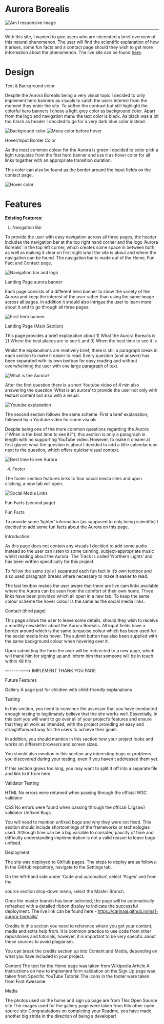 # Aurora Borealis 

![Am I responsive image](readme-assets/am-i-responsive.jpg)

<hr>

With this site, I wanted to give users who are interested a brief overview of this natural phenomenon. The user will find the scientific explanation of how it arises, some fun facts and a contact page should they wish to get more information about the phenomenon. The live site can be found [here](https://carinaaj.github.io/ms1-aurora-borealis/).

# Design

Text & Background color

Despite the Aurora Borealis being a very visual topic I decided to only implement hero banners as visuals to catch the users interest from the moment they enter the 
site. To soften the contrast but still highlight the colorful hero banners I chose a light grey color as background color. Apart from the logo and navigation menu
the text color is black. As black was a bit too harsh as header I decided to go for a very dark blue color instead.

![Background color](readme-assets/background-color.jpg) ![Menu color before hover](readme-assets/menu-color.jpg)

Hover/Input Border Color

As the most common colour for the Aurora is green I decided to color pick a light turquoise from the first hero banner and use it as hover color for all links together
with an appropriate transition duration.

This color can also be found as the border around the input fields on the contact page.

![Hover color](readme-assets/aurora-color.jpg)

# Features

**Existing Features:**

1. Navigation Bar

To provide the user with easy navigation across all three pages, the header includes the navigation bar at the top right hand corner and the logo ‘Aurora Borealis’ in the top left corner, which creates some space in between both, as well as making it clear on first sight what the site is about and where the navigation can be found. The navigation bar is made out of the Home, Fun Fact and Contact page. 

![Navigation bar and logo](readme-assets/navigation.jpg)

Landing Page aurora banner

Each page consists of a different hero banner to show the variety of the Aurora and keep the interest of the user rather than using the same image across all pages. In addition it should also intrigue the user to learn more about it and to go through all three pages. 

![First hero banner](readme-assets/first-aurora-banner.jpg)

Landing Page (Main Section)

This page provides a brief explanation about 1) What the Aurora Borealis is 2) Where the best places are to see it and 3) When the best time to see it is

Whilst the explanations are relatively brief, there is still a paragraph break in each section to make it easier to read. Every question (and answer) has been separated with its own textbox for easy reading and without overwhelming the user with one large paragraph of text. 

![What is the Aurora?](readme-assets/what-is-aurora.jpg)

After the first question there is a short Youtube video of 4 min also answering the question ‘What is an aurora’ to provide the user not only with textual content but also with a visual. 

![Youtube explanation](readme-assets/what-is-aurora-video1.jpg)

The second section follows the same scheme. First a brief explanation, followed by a Youtube video for some visuals.

Despite being one of the more common questions regarding the Aurora ("When is the best time to see it?"), this section is only a paragraph in length with no supporting YouTube video. However, to make it clearer at first glance what the question is about I decided to add a little calendar icon next to the question, which offers quicker visual context.

![Best time to see Aurora](readme-assets/best-time-aurora.jpg)

4. Footer

The footer section features links to four social media sites and upon clicking, a new tab will open.

![Social Media Links](readme-assets/social-links.jpg)

Fun Facts (second page)

Fun Facts

To provide some ‘lighter’ information (as supposed to only being scientific) I decided to add some fun facts about the Aurora on this page. 

Introduction:

As this page does not contain any visuals I decided to add some audio instead so the user can listen to some calming, subject-appropriate music whilst reading about the Aurora. The Track is called ‘Northern Lights’ and has been written specifically for this project.

To follow the same style I separated each fun fact in it’s own textbox and also used paragraph breaks where necessary to make it easier to read.

The last textbox makes the user aware that there are live cam links available where the Aurora can be seen from the comfort of their own home. Three links have been provided which all open in a new tab. To keep the same colour scheme the hover colour is the same as the social media links.



Contact (third page)


This page allows the user to leave some details, should they wish to receive a monthly newsletter about the Aurora Borealis. All input fields have a border around which is the same turquoise colour which has been used for the social media links hover. The submit button has also been supplied with the same background colour when hovering over it.

Upon submitting the form the user will be redirected to a new page, which will thank him for signing up and inform him that someone will be in touch within 48 hrs.

—--------> IMPLEMENT THANK YOU PAGE


Future Features

Gallery
A page just for children with child-friendly explanations

Testing

In this section, you need to convince the assessor that you have conducted enough testing to legitimately believe that the site works well. Essentially, in this part you will want to go over all of your project’s features and ensure that they all work as intended, with the project providing an easy and straightforward way for the users to achieve their goals.

In addition, you should mention in this section how your project looks and works on different browsers and screen sizes.

You should also mention in this section any interesting bugs or problems you discovered during your testing, even if you haven't addressed them yet.

If this section grows too long, you may want to split it off into a separate file and link to it from here.

Validator Testing

HTML
No errors were returned when passing through the official W3C validator

CSS
No errors were found when passing through the official (Jigsaw) validator
Unfixed Bugs

You will need to mention unfixed bugs and why they were not fixed. This section should include shortcomings of the frameworks or technologies used. Although time can be a big variable to consider, paucity of time and difficulty understanding implementation is not a valid reason to leave bugs unfixed.

Deployment


The site was deployed to GitHub pages. The steps to deploy are as follows:
In the GitHub repository, navigate to the Settings tab.

On the left-hand side under ‘Code and automation’, select ‘Pages’ and from the 

source section drop-down menu, select the Master Branch.

Once the master branch has been selected, the page will be automatically refreshed with a detailed ribbon display to indicate the successful deployment.
The live link can be found here - 
https://carinaaj.github.io/ms1-aurora-borealis/


Credits
In this section you need to reference where you got your content, media and extra help from. It is common practice to use code from other repositories and tutorials, however, it is important to be very specific about these sources to avoid plagiarism.

You can break the credits section up into Content and Media, depending on what you have included in your project.

Content
The text for the Home page was taken from Wikipedia Article A
Instructions on how to implement form validation on the Sign Up page was taken from Specific YouTube Tutorial
The icons in the footer were taken from Font Awesome


Media

The photos used on the home and sign up page are from This Open Source site
The images used for the gallery page were taken from this other open source site
Congratulations on completing your Readme, you have made another big stride in the direction of being a developer!




